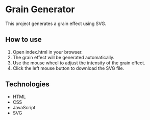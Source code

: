 # Grain Generator

This project generates a grain effect using SVG.

## How to use
1. Open index.html in your browser.
2. The grain effect will be generated automatically.
3. Use the mouse wheel to adjust the intensity of the grain effect.
4. Click the left mouse button to download the SVG file.

## Technologies
- HTML
- CSS
- JavaScript
- SVG
